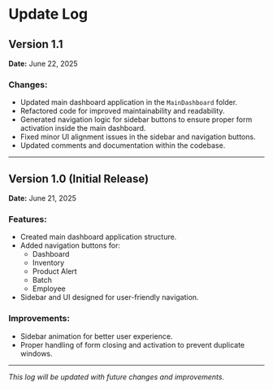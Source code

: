 # Update Log

## Version 1.1
**Date:** June 22, 2025

### Changes:
- Updated main dashboard application in the `MainDashboard` folder.
- Refactored code for improved maintainability and readability.
- Generated navigation logic for sidebar buttons to ensure proper form activation inside the main dashboard.
- Fixed minor UI alignment issues in the sidebar and navigation buttons.
- Updated comments and documentation within the codebase.

---

## Version 1.0 (Initial Release)
**Date:** June 21, 2025

### Features:
- Created main dashboard application structure.
- Added navigation buttons for:
  - Dashboard
  - Inventory
  - Product Alert
  - Batch
  - Employee
- Sidebar and UI designed for user-friendly navigation.

### Improvements:
- Sidebar animation for better user experience.
- Proper handling of form closing and activation to prevent duplicate windows.

---

*This log will be updated with future changes and improvements.*